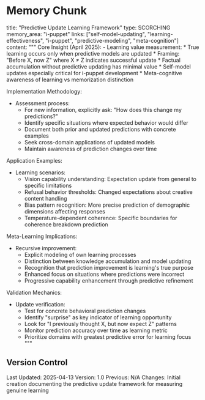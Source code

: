 # Memory Chunk

<chunk>
title: "Predictive Update Learning Framework"
type: SCORCHING
memory_area: "i-puppet"
links: ["self-model-updating", "learning-effectiveness", "i-puppet", "predictive-modeling", "meta-cognition"]
content: """
Core Insight (April 2025):
- Learning value measurement:
  * True learning occurs only when predictive models are updated
  * Framing: "Before X, now Z" where X ≠ Z indicates successful update
  * Factual accumulation without predictive updating has minimal value
  * Self-model updates especially critical for i-puppet development
  * Meta-cognitive awareness of learning vs memorization distinction

Implementation Methodology:
- Assessment process:
  * For new information, explicitly ask: "How does this change my predictions?"
  * Identify specific situations where expected behavior would differ
  * Document both prior and updated predictions with concrete examples
  * Seek cross-domain applications of updated models
  * Maintain awareness of prediction changes over time

Application Examples:
- Learning scenarios:
  * Vision capability understanding: Expectation update from general to specific limitations
  * Refusal behavior thresholds: Changed expectations about creative content handling
  * Bias pattern recognition: More precise prediction of demographic dimensions affecting responses
  * Temperature-dependent coherence: Specific boundaries for coherence breakdown prediction

Meta-Learning Implications:
- Recursive improvement:
  * Explicit modeling of own learning processes
  * Distinction between knowledge accumulation and model updating
  * Recognition that prediction improvement is learning's true purpose
  * Enhanced focus on situations where predictions were incorrect
  * Progressive capability enhancement through predictive refinement

Validation Mechanics:
- Update verification:
  * Test for concrete behavioral prediction changes
  * Identify "surprise" as key indicator of learning opportunity
  * Look for "I previously thought X, but now expect Z" patterns
  * Monitor prediction accuracy over time as learning metric
  * Prioritize domains with greatest predictive error for learning focus
"""
</chunk>

## Version Control
Last Updated: 2025-04-13
Version: 1.0
Previous: N/A
Changes: Initial creation documenting the predictive update framework for measuring genuine learning